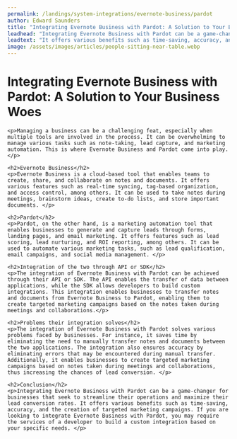 ```yaml
---
permalink: /landings/system-integrations/evernote-business/pardot
author: Edward Saunders
title: "Integrating Evernote Business with Pardot: A Solution to Your Business Woes"
leadhead: "Integrating Evernote Business with Pardot can be a game-changer for businesses that seek to streamline their operations and maximize their lead conversion rates"
leadtext: "It offers various benefits such as time-saving, accuracy, and the creation of targeted marketing campaigns. If you are looking to integrate Evernote Business with Pardot, you may require the services of a developer to build a custom integration based on your specific needs."
image: /assets/images/articles/people-sitting-near-table.webp
---
```

<div class="arttext">
	<h1>Integrating Evernote Business with Pardot: A Solution to Your Business Woes</h1>
	
	<p>Managing a business can be a challenging feat, especially when multiple tools are involved in the process. It can be overwhelming to manage various tasks such as note-taking, lead capture, and marketing automation. This is where Evernote Business and Pardot come into play. </p>

	<h2>Evernote Business</h2>
	<p>Evernote Business is a cloud-based tool that enables teams to create, share, and collaborate on notes and documents. It offers various features such as real-time syncing, tag-based organization, and access control, among others. It can be used to take notes during meetings, brainstorm ideas, create to-do lists, and store important documents. </p>

	<h2>Pardot</h2>
	<p>Pardot, on the other hand, is a marketing automation tool that enables businesses to generate and capture leads through forms, landing pages, and email marketing. It offers features such as lead scoring, lead nurturing, and ROI reporting, among others. It can be used to automate various marketing tasks, such as lead qualification, email campaigns, and social media management. </p>

	<h2>Integration of the two through API or SDK</h2>
	<p>The integration of Evernote Business with Pardot can be achieved through their API or SDK. The API enables the transfer of data between applications, while the SDK allows developers to build custom integrations. This integration enables businesses to transfer notes and documents from Evernote Business to Pardot, enabling them to create targeted marketing campaigns based on the notes taken during meetings and collaborations.</p>

	<h2>Problems their integration solves</h2>
	<p>The integration of Evernote Business with Pardot solves various problems faced by businesses. For instance, it saves time by eliminating the need to manually transfer notes and documents between the two applications. The integration also ensures accuracy by eliminating errors that may be encountered during manual transfer. Additionally, it enables businesses to create targeted marketing campaigns based on notes taken during meetings and collaborations, thus increasing the chances of lead conversion. </p>

	<h2>Conclusion</h2>
	<p>Integrating Evernote Business with Pardot can be a game-changer for businesses that seek to streamline their operations and maximize their lead conversion rates. It offers various benefits such as time-saving, accuracy, and the creation of targeted marketing campaigns. If you are looking to integrate Evernote Business with Pardot, you may require the services of a developer to build a custom integration based on your specific needs. </p>

</div>